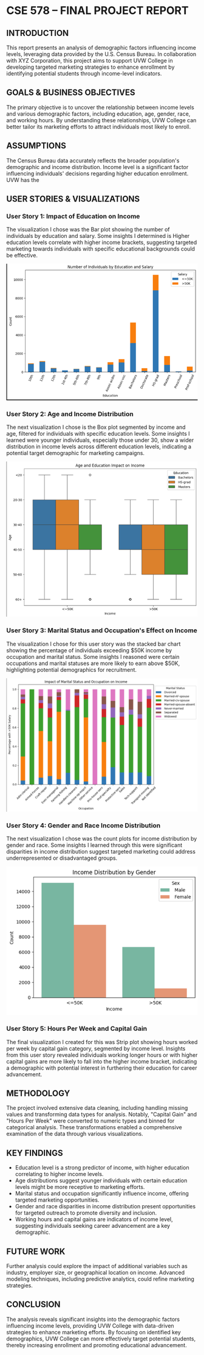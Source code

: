 # CSE 578 – FINAL PROJECT REPORT

## INTRODUCTION
This report presents an analysis of demographic factors influencing income levels, leveraging data provided by the U.S. Census Bureau. In collaboration with XYZ Corporation, this project aims to support UVW College in developing targeted marketing strategies to enhance enrollment by identifying potential students through income-level indicators.

## GOALS & BUSINESS OBJECTIVES
The primary objective is to uncover the relationship between income levels and various demographic factors, including education, age, gender, race, and working hours. By understanding these relationships, UVW College can better tailor its marketing efforts to attract individuals most likely to enroll.

## ASSUMPTIONS
The Census Bureau data accurately reflects the broader population's demographic and income distribution. Income level is a significant factor influencing individuals' decisions regarding higher education enrollment. UVW has the

## USER STORIES & VISUALIZATIONS

### User Story 1: Impact of Education on Income
The visualization I chose was the Bar plot showing the number of individuals by education and salary. Some insights I determined is Higher education levels correlate with higher income brackets, suggesting targeted marketing towards individuals with specific educational backgrounds could be effective.

![](https://github.com/zgiovane/Marketing-Profile-Visualizations/blob/a82c996ca32330de508185e2eead6dbb80c9c071/plot-visuals/Screenshot%202024-02-27%20215422.png)
 
### User Story 2: Age and Income Distribution
The next visualization I chose is the Box plot segmented by income and age, filtered for individuals with specific education levels. Some insights I learned were younger individuals, especially those under 30, show a wider distribution in income levels across different education levels, indicating a potential target demographic for marketing campaigns.

![](https://github.com/zgiovane/Marketing-Profile-Visualizations/blob/39f62b704b7cb36c3f28eced897eb68b189921a0/plot-visuals/Screenshot%202024-02-27%20215749.png)

### User Story 3: Marital Status and Occupation's Effect on Income
The visualization I chose for this user story was the stacked bar chart showing the percentage of individuals exceeding $50K income by occupation and marital status. Some insights I reasoned were certain occupations and marital statuses are more likely to earn above $50K, highlighting potential demographics for recruitment.

![](https://github.com/zgiovane/Marketing-Profile-Visualizations/blob/9d7284524636cb42b815e0bd57a061e5385338e9/plot-visuals/Screenshot%202024-02-27%20215934.png)
 
### User Story 4: Gender and Race Income Distribution
The next visualization I chose was the count plots for income distribution by gender and race. Some insights I learned through this were significant disparities in income distribution suggest targeted marketing could address underrepresented or disadvantaged groups.

![](https://github.com/zgiovane/Marketing-Profile-Visualizations/blob/e0833e1581b31819f8cf3e0f200e69d450a20657/plot-visuals/Screenshot%202024-02-27%20220053.png)


### User Story 5: Hours Per Week and Capital Gain
The final visualization I created for this was Strip plot showing hours worked per week by capital gain category, segmented by income level. Insights from this user story revealed individuals working longer hours or with higher capital gains are more likely to fall into the higher income bracket, indicating a demographic with potential interest in furthering their education for career advancement.
 
## METHODOLOGY
The project involved extensive data cleaning, including handling missing values and transforming data types for analysis. Notably, "Capital Gain" and "Hours Per Week" were converted to numeric types and binned for categorical analysis. These transformations enabled a comprehensive examination of the data through various visualizations.

## KEY FINDINGS
- Education level is a strong predictor of income, with higher education correlating to higher income levels.
- Age distributions suggest younger individuals with certain education levels might be more receptive to marketing efforts.
- Marital status and occupation significantly influence income, offering targeted marketing opportunities.
- Gender and race disparities in income distribution present opportunities for targeted outreach to promote diversity and inclusion.
- Working hours and capital gains are indicators of income level, suggesting individuals seeking career advancement are a key demographic.

## FUTURE WORK
Further analysis could explore the impact of additional variables such as industry, employer size, or geographical location on income. Advanced modeling techniques, including predictive analytics, could refine marketing strategies.

## CONCLUSION
The analysis reveals significant insights into the demographic factors influencing income levels, providing UVW College with data-driven strategies to enhance marketing efforts. By focusing on identified key demographics, UVW College can more effectively target potential students, thereby increasing enrollment and promoting educational advancement.

